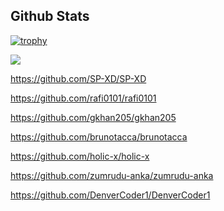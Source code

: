 <h2> Github Stats </h2> 

[![trophy](https://github-profile-trophy.vercel.app/?username=Don-Cryptus&theme=onedark&column=-1)](https://github.com/ryo-ma/github-profile-trophy)

![](https://komarev.com/ghpvc/?username=Don-Cryptus&color=brightgreen)

https://github.com/SP-XD/SP-XD

https://github.com/rafi0101/rafi0101

https://github.com/gkhan205/gkhan205

https://github.com/brunotacca/brunotacca

https://github.com/holic-x/holic-x

https://github.com/zumrudu-anka/zumrudu-anka

https://github.com/DenverCoder1/DenverCoder1
